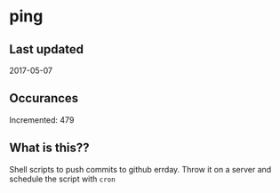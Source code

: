 # ping

## Last updated
2017-05-07

## Occurances
Incremented: 479

## What is this??
Shell scripts to push commits to github errday. Throw it on a server and schedule the script with `cron`


